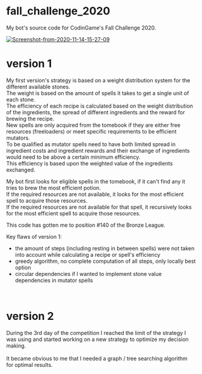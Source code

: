 # fall_challenge_2020
My bot's source code for CodinGame's Fall Challenge 2020.

<a href="https://ibb.co/Wpckr89"><img src="https://i.ibb.co/YTtc5n9/Screenshot-from-2020-11-14-15-27-09.png" alt="Screenshot-from-2020-11-14-15-27-09" border="0"></a>

# version 1

My first version's strategy is based on a weight distribution system for the different available stones. <br>
The weight is based on the amount of spells it takes to get a single unit of each stone. <br>
The efficiency of each recipe is calculated based on the weight distribution of the ingredients, the spread of different ingredients and the reward for brewing the recipe. <br>
New spells are only acquired from the tomebook if they are either free resources (freeloaders) or meet specific requirements to be efficient mutators. <br>
To be qualified as mutator spells need to have both limited spread in ingredient costs and ingredient rewards and their exchange of ingredients would need to be above a certain minimum efficiency. <br>
This efficiency is based upon the weighted value of the ingredients exchanged. <br>

My bot first looks for eligible spells in the tomebook, if it can't find any it tries to brew the most efficient potion. <br>
If the required resources are not available, it looks for the most efficient spell to acquire those resources. <br>
If the required resources are not available for that spell, it recursively looks for the most efficient spell to acquire those resources.

This code has gotten me to position #140 of the Bronze League. <br>

Key flaws of version 1: <br>

- the amount of steps (including resting in between spells) were not taken into account while calculating a recipe or spell's efficiency
- greedy algorithm, no complete computation of all steps, only locally best option
- circular dependencies if I wanted to implement stone value dependencies in mutator spells

<br>

# version 2

During the 3rd day of the competition I reached the limit of the strategy I was using and started working on a new strategy to optimize my decision making. <br> <br>
It became obvious to me that I needed a graph / tree searching algorithm for optimal results. 
